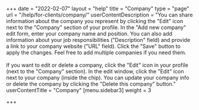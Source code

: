 +++
date = "2022-02-07"
layout = "help"
title = "Company"
type = "page"
url = "/help/for-clients/company/"
userContentDescription = "You can share information about the company you represent by clicking the \"Edit\" icon next to the \"Company\" section of your profile. In the \"Add new company\" edit form, enter your company name and position. You can also add information about your job responsibilities (\"Description\" field) and provide a link to your company website (\"URL\" field). Click the \"Save\" button to apply the changes. Feel free to add multiple companies if you need them.<br><br>If you want to edit or delete a company, click the \"Edit\" icon in your profile (next to the \"Company\" section). In the edit window, click the \"Edit\" icon next to your company (inside the chip). You can update your company info or delete the company by clicking the \"Delete this company\" button."
userContentTitle = "Company"
[menu.sidebar3]
weight = 3

+++
